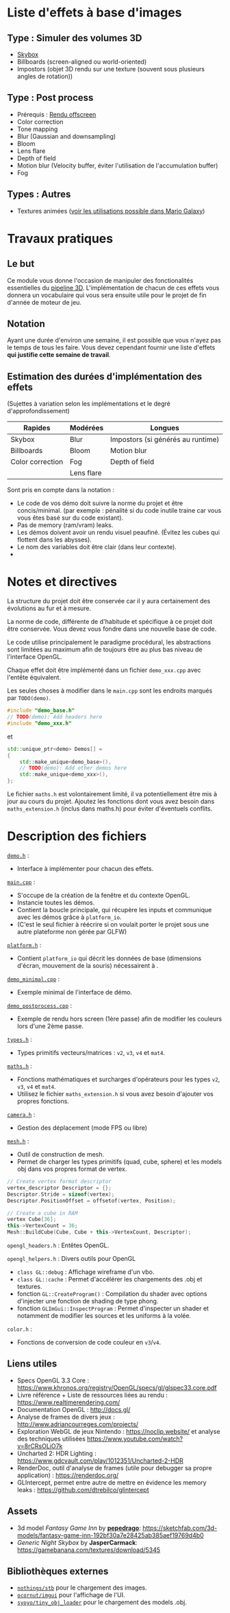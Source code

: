 
# Liste d'effets à base d'images

## Type : Simuler des volumes 3D
- [Skybox](cards/skybox.md)
- Billboards (screen-aligned ou world-oriented)
- Impostors (objet 3D rendu sur une texture (souvent sous plusieurs angles de rotation))

## Type : Post process
- Prérequis : [Rendu offscreen](cards/postprocessing.md)
- Color correction
- Tone mapping
- Blur (Gaussian and downsampling)
- Bloom
- Lens flare
- Depth of field
- Motion blur (Velocity buffer, éviter l'utilisation de l'accumulation buffer)
- Fog

## Types : Autres
- Textures animées ([voir les utilisations possible dans Mario Galaxy](https://www.youtube.com/watch?v=8rCRsOLiO7k))

# Travaux pratiques

## Le but

Ce module vous donne l'occasion de manipuler des fonctionalités essentielles du [pipeline 3D](https://en.wikipedia.org/wiki/Graphics_pipeline). L'implémentation de chacun de ces effets vous donnera un vocabulaire qui vous sera ensuite utile pour le projet de fin d'année de moteur de jeu.

## Notation

Ayant une durée d'environ une semaine, il est possible que vous n'ayez pas le temps de tous les faire. Vous devez cependant fournir une liste d'effets **____**qui justifie cette semaine de travail**____**.

## Estimation des durées d'implémentation des effets
(Sujettes à variation selon les implémentations et le degré d'approfondissement)

| Rapides            | Modérées          | Longues                           |
|--------------------|-------------------|-----------------------------------|
| Skybox             | Blur              | Impostors (si générés au runtime) |
| Billboards         | Bloom             | Motion blur                       |
| Color correction   | Fog               | Depth of field                    |
|                    | Lens flare        |                                   |

Sont pris en compte dans la notation :
- Le code de vos démo doit suivre la norme du projet et être concis/minimal. (par exemple : pénalité si du code inutile traine car vous vous êtes basé sur du code existant).
- Pas de memory (ram/vram) leaks.
- Les démos doivent avoir un rendu visuel peaufiné. (Évitez les cubes qui flottent dans les abysses).
- Le nom des variables doit être clair (dans leur contexte).
- 

# Notes et directives

La structure du projet doit être conservée car il y aura certainement des évolutions au fur et à mesure.

La norme de code, différente de d'habitude et spécifique à ce projet doit être conservée. Vous devez vous fondre dans une nouvelle base de code.

Le code utilise principalement le paradigme procédural, les abstractions sont limitées au maximum afin de toujours être au plus bas niveau de l'interface OpenGL. 

Chaque effet doit être implémenté dans un fichier `demo_xxx.cpp` avec l'entête équivalent.

Les seules choses à modifier dans le `main.cpp` sont les endroits marqués par `TODO(demo)`.

```c++
#include "demo_base.h"
// TODO(demo): Add headers here
#include "demo_xxx.h"
```
et
```c++
std::unique_ptr<demo> Demos[] = 
{
    std::make_unique<demo_base>(),
    // TODO(demo): Add other demos here
    std::make_unique<demo_xxx>(),
};
```

Le fichier `maths.h` est volontairement limité, il va potentiellement être mis à jour au cours du projet. Ajoutez les fonctions dont vous avez besoin dans `maths_extension.h` (inclus dans maths.h) pour éviter d'éventuels conflits.

# Description des fichiers

[```demo.h```](src/demo.h) :
- Interface à implémenter pour chacun des effets.

[```main.cpp```](src/main.cpp) : 
- S'occupe de la création de la fenêtre et du contexte OpenGL.
- Instancie toutes les démos.
- Contient la boucle principale, qui récupère les inputs et communique avec les démos grâce à ```platform_io```.
- (C'est le seul fichier à réécrire  si on voulait porter le projet sous une autre plateforme non gérée par GLFW)

[```platform.h```](src/platform.h) :
- Contient ```platform_io``` qui décrit les données de base (dimensions d'écran, mouvement de la souris) nécessairent à .

[```demo_minimal.cpp```](src/demo_minimal.cpp) :
- Exemple minimal de l'interface de démo.

[```demo_postprocess.cpp```](src/demo_minimal.cpp) :
- Exemple de rendu hors screen (1ère passe) afin de modifier les couleurs lors d'une 2ème passe.

[```types.h```](src/types.h) :
- Types primitifs vecteurs/matrices : ```v2```, ```v3```, ```v4``` et ```mat4```.

[```maths.h```](src/maths.h) :
- Fonctions mathématiques et surcharges d'opérateurs pour les types ```v2```, ```v3```, ```v4``` et ```mat4```.
- Utilisez le fichier ```maths_extension.h``` si vous avez besoin d'ajouter vos propres fonctions.

[```camera.h```](src/camera.h) :
- Gestion des déplacement (mode FPS ou libre)

[```mesh.h```](src/mesh.h) :
- Outil de construction de mesh.
- Permet de charger les types primitifs (quad, cube, sphere) et les models obj dans vos propres format de vertex.


``` c++
// Create vertex format descriptor
vertex_descriptor Descriptor = {};
Descriptor.Stride = sizeof(vertex);
Descriptor.PositionOffset = offsetof(vertex, Position);

// Create a cube in RAM
vertex Cube[36];
this->VertexCount = 36;
Mesh::BuildCube(Cube, Cube + this->VertexCount, Descriptor);
```

```opengl_headers.h``` : Entêtes OpenGL.

```opengl_helpers.h``` : Divers outils pour OpenGL
- ```class GL::debug``` : Affichage wireframe d'un vbo.
- ```class GL::cache``` : Permet d'accélérer les chargements des .obj et textures.
- fonction ```GL::CreateProgram()``` : Compilation du shader avec options d'injecter une fonction de shading de type phong.
- fonction ```GLImGui::InspectProgram``` : Permet d'inspecter un shader et notamment de modifier les sources et les uniforms à la volée.

```color.h``` :
- Fonctions de conversion de code couleur en ```v3```/```v4```.

## Liens utiles
- Specs OpenGL 3.3 Core : https://www.khronos.org/registry/OpenGL/specs/gl/glspec33.core.pdf
- Livre référence + Liste de ressources liées au rendu : https://www.realtimerendering.com/
- Documentation OpenGL : http://docs.gl/
- Analyse de frames de divers jeux : http://www.adriancourreges.com/projects/
- Exploration WebGL de jeux Nintendo : https://noclip.website/ et analyse des techniques utilisées https://www.youtube.com/watch?v=8rCRsOLiO7k
- Uncharted 2: HDR Lighting : https://www.gdcvault.com/play/1012351/Uncharted-2-HDR
- RenderDoc, outil d'analyse de frames (utile pour debugger sa propre application) : https://renderdoc.org/
- GLIntercept, permet entre autre de mettre en évidence les memory leaks : https://github.com/dtrebilco/glintercept 

## Assets
- 3d model *Fantasy Game Inn* by [**pepedrago**](https://sketchfab.com/pepedrago): https://sketchfab.com/3d-models/fantasy-game-inn-192bf30a7e28425ab385aef19769d4b0
- *Generic Night Skybox* by **JasperCarmack**: https://gamebanana.com/textures/download/5345

## Bibliothèques externes
- [```nothings/stb```]() pour le chargement des images.
- [```ocornut/imgui```](https://github.com/ocornut/imgui) pour l'affichage de l'UI.
- [```syoyo/tiny_obj_loader```](https://github.com/syoyo/tinyobjloader) pour le chargement des models .obj.
